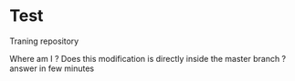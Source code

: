 # Test
Traning repository



Where am I ? Does this modification is directly inside the master branch ?
answer in few minutes
